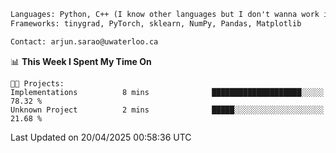 ```txt
Languages: Python, C++ (I know other languages but I don't wanna work in em)
Frameworks: tinygrad, PyTorch, sklearn, NumPy, Pandas, Matplotlib

Contact: arjun.sarao@uwaterloo.ca
```

<!--START_SECTION:waka-->
📊 **This Week I Spent My Time On** 

```text
🐱‍💻 Projects: 
Implementations          8 mins              ████████████████████░░░░░   78.32 % 
Unknown Project          2 mins              █████░░░░░░░░░░░░░░░░░░░░   21.68 % 
```


 Last Updated on 20/04/2025 00:58:36 UTC
<!--END_SECTION:waka-->
